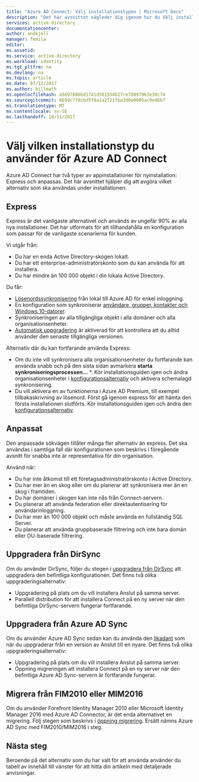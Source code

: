 ```yaml
---
title: "Azure AD Connect: Välj installationstypen | Microsoft Docs"
description: "Det här avsnittet vägleder dig igenom hur du Välj installationstyp för Azure AD Connect"
services: active-directory
documentationcenter: 
author: andkjell
manager: femila
editor: 
ms.assetid: 
ms.service: active-directory
ms.workload: identity
ms.tgt_pltfrm: na
ms.devlang: na
ms.topic: article
ms.date: 07/12/2017
ms.author: billmath
ms.openlocfilehash: a5697686bd1f41d581554b27ce78897963e38c74
ms.sourcegitcommit: 6699c77dcbd5f8a1a2f21fba3d0a0005ac9ed6b7
ms.translationtype: MT
ms.contentlocale: sv-SE
ms.lasthandoff: 10/11/2017
---
```

# <a name="select-which-installation-type-to-use-for-azure-ad-connect"></a>Välj vilken installationstyp du använder för Azure AD Connect
Azure AD Connect har två typer av appinstallationer för nyinstallation: Express och anpassas. Det här avsnittet hjälper dig att avgöra vilket alternativ som ska användas under installationen.

## <a name="express"></a>Express
Express är det vanligaste alternativet och används av ungefär 90% av alla nya installationer. Det har utformats för att tillhandahålla en konfiguration som passar för de vanligaste scenarierna för kunden.

Vi utgår från:

- Du har en enda Active Directory-skogen lokalt.
- Du har ett enterprise-administratörskonto som du kan använda för att installera.
- Du har mindre än 100 000 objekt i din lokala Active Directory.

Du får:

- [Lösenordssynkronisering](active-directory-aadconnectsync-implement-password-synchronization.md) från lokal till Azure AD för enkel inloggning.
- En konfiguration som synkroniserar [användare, grupper, kontakter och Windows 10-datorer](active-directory-aadconnectsync-understanding-default-configuration.md).
- Synkroniseringen av alla tillgängliga objekt i alla domäner och alla organisationsenheter.
- [Automatisk uppgradering](active-directory-aadconnect-feature-automatic-upgrade.md) är aktiverad för att kontrollera att du alltid använder den senaste tillgängliga versionen.

Alternativ där du kan fortfarande använda Express:

- Om du inte vill synkronisera alla organisationsenheter du fortfarande kan använda snabb och på den sista sidan avmarkera **starta synkroniseringsprocessen...** *. Kör installationsguiden igen och ändra organisationsenheter i [konfigurationsalternativ](active-directory-aadconnectsync-installation-wizard.md#customize-synchronization-options) och aktivera schemalagd synkronisering.
- Du vill aktivera en av funktionerna i Azure AD Premium, till exempel tillbakaskrivning av lösenord. Först gå igenom express för att hämta den första installationen slutförts. Kör installationsguiden igen och ändra den [konfigurationsalternativ](active-directory-aadconnectsync-installation-wizard.md#customize-synchronization-options).

## <a name="custom"></a>Anpassat
Den anpassade sökvägen tillåter många fler alternativ än express. Det ska användas i samtliga fall där konfigurationen som beskrivs i föregående avsnitt för snabba inte är representativa för din organisation.

Använd när:

- Du har inte åtkomst till ett företagsadministratörskonto i Active Directory.
- Du har mer än en skog eller om du planerar att synkronisera mer än en skog i framtiden.
- Du har domäner i skogen kan inte nås från Connect-servern.
- Du planerar att använda federation eller direktautentisering för användarinloggning.
- Du har mer än 100 000 objekt och måste använda en fullständig SQL Server.
- Du planerar att använda gruppbaserade filtrering och inte bara domän eller OU-baserade filtrering.

## <a name="upgrade-from-dirsync"></a>Uppgradera från DirSync
Om du använder DirSync, följer du stegen i [uppgradera från DirSync](active-directory-aadconnect-dirsync-upgrade-get-started.md) att uppgradera den befintliga konfigurationen. Det finns två olika uppgraderingsalternativ:

- Uppgradering på plats om du vill installera Anslut på samma server.
- Parallell distribution för att installera Connect på en ny server när den befintliga DirSync-servern fungerar fortfarande.

## <a name="upgrade-from-azure-ad-sync"></a>Uppgradera från Azure AD Sync
Om du använder Azure AD Sync sedan kan du använda den [likadant](active-directory-aadconnect-upgrade-previous-version.md) som när du uppgraderar från en version av Anslut till en nyare. Det finns två olika uppgraderingsalternativ:

- Uppgradering på plats om du vill installera Anslut på samma server.
- Öppning migreringen att installera Connect på en ny server när den befintliga Azure AD Sync-servern är fortfarande fungerar.

## <a name="migrate-from-fim2010-or-mim2016"></a>Migrera från FIM2010 eller MIM2016
Om du använder Forefront Identity Manager 2010 eller Microsoft Identity Manager 2016 med Azure AD Connector, är det enda alternativet en migrering. Följ stegen som beskrivs i [öppning migrering](active-directory-aadconnect-upgrade-previous-version.md#swing-migration). Ersätt nämns Azure AD Sync med FIM2010/MIM2016 i steg.

## <a name="next-steps"></a>Nästa steg
Beroende på det alternativ som du har valt för att använda använder du tabell av innehåll till vänster för att hitta din artikeln med detaljerade anvisningar.
